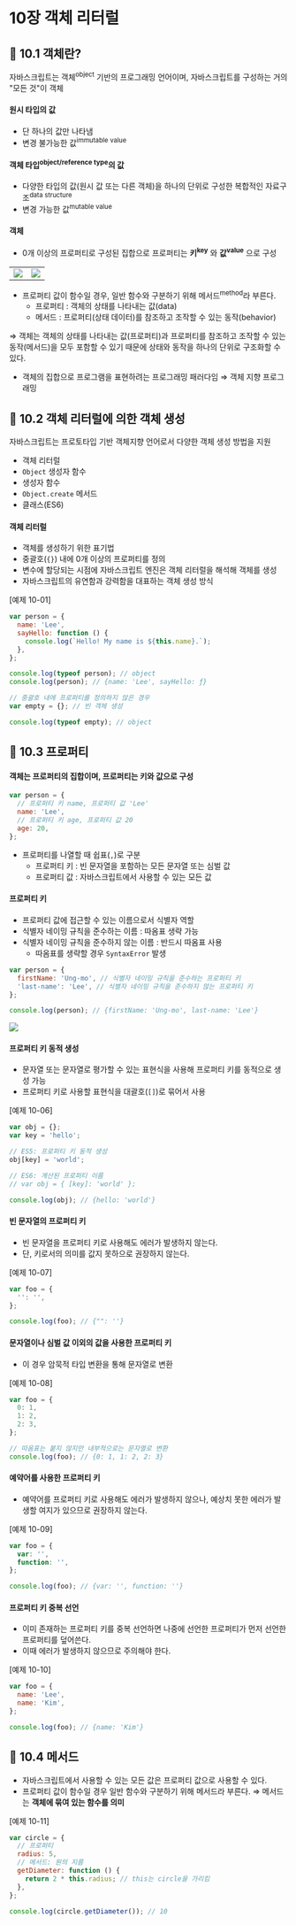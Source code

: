 # 10장 객체 리터럴

## 📂 10.1 객체란?

자바스크립트는 객체<sup>object</sup> 기반의 프로그래밍 언어이며, 자바스크립트를 구성하는 거의 "모든 것"이 객체

#### 원시 타입의 값

- 단 하나의 값만 나타냄
- 변경 불가능한 값<sup>immutable value</sup>

#### 객체 타입<sup>object/reference type</sup>의 값

- 다양한 타입의 값(원시 값 또는 다른 객체)을 하나의 단위로 구성한 복합적인 자료구조<sup>data structure</sup>
- 변경 가능한 값<sup>mutable value</sup>

#### 객체

- 0개 이상의 프로퍼티로 구성된 집합으로 프로퍼티는 **키<sup>key</sup>** 와 **값<sup>value</sup>** 으로 구성

<table>
	<tbody>
		<tr>
			<td style="border-color: #fff;">
				<img src="https://i.imgur.com/Co6b3p6.png" />
			</td>
			<td style="border-color: #fff;">
				<img src="https://i.imgur.com/X3CAdFY.png" />
			</td>
		</tr>
	</tbody>
</table>

- 프로퍼티 값이 함수일 경우, 일반 함수와 구분하기 위해 메서드<sup>method</sup>라 부른다.
  - 프로퍼티 : 객체의 상태를 나타내는 값(data)
  - 메서드 : 프로퍼티(상태 데이터)를 참조하고 조작할 수 있는 동작(behavior)

⇒ 객체는 객체의 상태를 나타내는 값(프로퍼티)과 프로퍼티를 참조하고 조작할 수 있는 동작(메서드)을 모두 포함할 수 있기 때문에 상태와 동작을 하나의 단위로 구조화할 수 있다.

- 객체의 집합으로 프로그램을 표현하려는 프로그래밍 패러다임
  ⇒ 객체 지향 프로그래밍

## 📂 10.2 객체 리터럴에 의한 객체 생성

자바스크립트는 프로토타입 기반 객체지향 언어로서 다양한 객체 생성 방법을 지원

- 객체 리터럴
- `Object` 생성자 함수
- 생성자 함수
- `Object.create` 메서드
- 클래스(ES6)

#### 객체 리터럴

- 객체를 생성하기 위한 표기법
- 중괄호(`{}`) 내에 0개 이상의 프로퍼티를 정의
- 변수에 할당되는 시점에 자바스크립트 엔진은 객체 리터럴을 해석해 객체를 생성
- 자바스크립트의 유연함과 강력함을 대표하는 객체 생성 방식

[예제 10-01]

```javascript
var person = {
  name: 'Lee',
  sayHello: function () {
    console.log(`Hello! My name is ${this.name}.`);
  },
};

console.log(typeof person); // object
console.log(person); // {name: 'Lee', sayHello: ƒ}

// 중괄호 내에 프로퍼티를 정의하지 않은 경우
var empty = {}; // 빈 객체 생성

console.log(typeof empty); // object
```

## 📂 10.3 프로퍼티

#### 객체는 프로퍼티의 집합이며, 프로퍼티는 키와 값으로 구성

```javascript
var person = {
  // 프로퍼티 키 name, 프로퍼티 값 'Lee'
  name: 'Lee',
  // 프로퍼티 키 age, 프로퍼티 값 20
  age: 20,
};
```

- 프로퍼티를 나열할 때 쉽표(`,`)로 구분
  - 프로퍼티 키 : 빈 문자열을 포함하는 모든 문자열 또는 심벌 값
  - 프로퍼티 값 : 자바스크립트에서 사용할 수 있는 모든 값

#### 프로퍼티 키

- 프로퍼티 값에 접근할 수 있는 이름으로서 식별자 역할
- 식별자 네이밍 규칙을 준수하는 이름 : 따옴표 생략 가능
- 식별자 네이밍 규칙을 준수하지 않는 이름 : 반드시 따옴표 사용
  - 따옴표를 생략할 경우 `SyntaxError` 발생

```javascript
var person = {
  firstName: 'Ung-mo', // 식별자 네이밍 규칙을 준수하는 프로퍼티 키
  'last-name': 'Lee', // 식별자 네이밍 규칙을 준수하지 않는 프로퍼티 키
};

console.log(person); // {firstName: 'Ung-mo', last-name: 'Lee'}
```

![](https://i.imgur.com/FSAKLnz.png)

#### 프로퍼티 키 동적 생성

- 문자열 또는 문자열로 평가할 수 있는 표현식을 사용해 프로퍼티 키를 동적으로 생성 가능
- 프로퍼티 키로 사용할 표현식을 대괄호(`[]`)로 묶어서 사용

[예제 10-06]

```javascript
var obj = {};
var key = 'hello';

// ES5: 프로퍼티 키 동적 생성
obj[key] = 'world';

// ES6: 계산된 프로퍼티 이름
// var obj = { [key]: 'world' };

console.log(obj); // {hello: 'world'}
```

#### 빈 문자열의 프로퍼티 키

- 빈 문자열을 프로퍼티 키로 사용해도 에러가 발생하지 않는다.
- 단, 키로서의 의미를 값지 못하으로 권장하지 않는다.

[예제 10-07]

```javascript
var foo = {
  '': '',
};

console.log(foo); // {"": ''}
```

#### 문자열이나 심벌 값 이외의 값을 사용한 프로퍼티 키

- 이 경우 암묵적 타입 변환을 통해 문자열로 변환

[예제 10-08]

```javascript
var foo = {
  0: 1,
  1: 2,
  2: 3,
};

// 따옴표는 붙지 않지만 내부적으로는 문자열로 변환
console.log(foo); // {0: 1, 1: 2, 2: 3}
```

#### 예약어를 사용한 프로퍼티 키

- 예약어를 프로퍼티 키로 사용해도 에러가 발생하지 않으나, 예상치 못한 에러가 발생할 여지가 있으므로 권장하지 않는다.

[예제 10-09]

```javascript
var foo = {
  var: '',
  function: '',
};

console.log(foo); // {var: '', function: ''}
```

#### 프로퍼티 키 중복 선언

- 이미 존재하는 프로퍼티 키를 중복 선언하면 나중에 선언한 프로퍼티가 먼저 선언한 프로퍼티를 덮어쓴다.
- 이때 에러가 발생하지 않으므로 주의해야 한다.

[예제 10-10]

```javascript
var foo = {
  name: 'Lee',
  name: 'Kim',
};

console.log(foo); // {name: 'Kim'}
```

## 📂 10.4 메서드

- 자바스크립트에서 사용할 수 있는 모든 값은 프로퍼티 값으로 사용할 수 있다.
- 프로퍼티 값이 함수일 경우 일반 함수와 구분하기 위해 메서드라 부른다.
  ⇒ 메서드는 **객체에 묶여 있는 함수를 의미**

[예제 10-11]

```javascript
var circle = {
  // 프로퍼티
  radius: 5,
  // 메서드: 원의 지름
  getDiameter: function () {
    return 2 * this.radius; // this는 circle을 가리킴
  },
};

console.log(circle.getDiameter()); // 10
```
